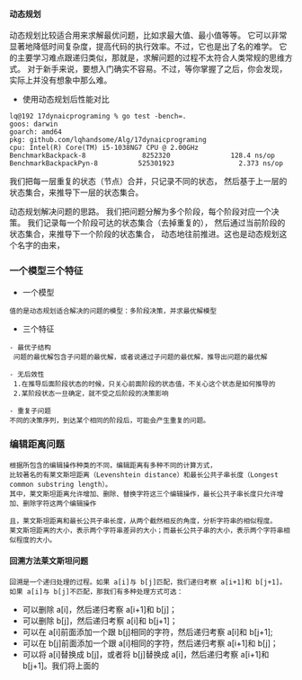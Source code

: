 #### 动态规划

动态规划比较适合用来求解最优问题，比如求最大值、最小值等等。
它可以非常显著地降低时间复杂度，提高代码的执行效率。不过，它也是出了名的难学。
它的主要学习难点跟递归类似，那就是，求解问题的过程不太符合人类常规的思维方式。
对于新手来说，要想入门确实不容易。不过，等你掌握了之后，你会发现，实际上并没有想象中那么难。

- 使用动态规划后性能对比
```
lq@192 17dynaicprograming % go test -bench=.
goos: darwin
goarch: amd64
pkg: github.com/lqhandsome/Alg/17dynaicprograming
cpu: Intel(R) Core(TM) i5-1038NG7 CPU @ 2.00GHz
BenchmarkBackpack-8              8252320               128.4 ns/op
BenchmarkBackpackPyn-8          525301923                2.373 ns/op
```
我们把每一层重复的状态（节点）合并，只记录不同的状态，
然后基于上一层的状态集合，来推导下一层的状态集合。

动态规划解决问题的思路。
我们把问题分解为多个阶段，每个阶段对应一个决策。
我们记录每一个阶段可达的状态集合（去掉重复的），
然后通过当前阶段的状态集合，来推导下一个阶段的状态集合，
动态地往前推进。这也是动态规划这个名字的由来，

### 一个模型三个特征

- 一个模型
```
值的是动态规划适合解决的问题的模型：多阶段决策，并求最优解模型
```
- 三个特征
```
- 最优子结构
 问题的最优解包含子问题的最优解，或者说通过子问题的最优解，推导出问题的最优解
 
- 无后效性
 1.在推导后面阶段状态的时候，只关心前面阶段的状态值，不关心这个状态是如何推导的
 2.某阶段状态一旦确定，就不受之后阶段的决策影响
 
- 重复子问题
不同的决策序列，到达某个相同的阶段后，可能会产生重复的问题。
```


### 编辑距离问题
```
根据所包含的编辑操作种类的不同，编辑距离有多种不同的计算方式，
比较著名的有莱文斯坦距离（Levenshtein distance）和最长公共子串长度（Longest common substring length）。
其中，莱文斯坦距离允许增加、删除、替换字符这三个编辑操作，最长公共子串长度只允许增加、删除字符这两个编辑操作

且，莱文斯坦距离和最长公共子串长度，从两个截然相反的角度，分析字符串的相似程度。
莱文斯坦距离的大小，表示两个字符串差异的大小；而最长公共子串的大小，表示两个字符串相似程度的大小。
```


#### 回溯方法莱文斯坦问题
`回溯是一个递归处理的过程。如果 a[i]与 b[j]匹配，我们递归考察 a[i+1]和 b[j+1]。如果 a[i]与 b[j]不匹配，那我们有多种处理方式可选：`
- 可以删除 a[i]，然后递归考察 a[i+1]和 b[j]；
- 可以删除 b[j]，然后递归考察 a[i]和 b[j+1]；
- 可以在 a[i]前面添加一个跟 b[j]相同的字符，然后递归考察 a[i]和 b[j+1];
- 可以在 b[j]前面添加一个跟 a[i]相同的字符，然后递归考察 a[i+1]和 b[j]；
- 可以将 a[i]替换成 b[j]，或者将 b[j]替换成 a[i]，然后递归考察 a[i+1]和 b[j+1]。我们将上面的
